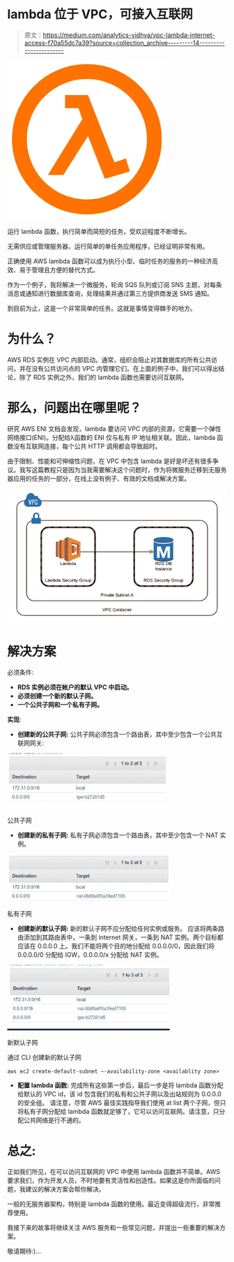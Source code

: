# lambda 位于 VPC，可接入互联网

> 原文：<https://medium.com/analytics-vidhya/vpc-lambda-internet-access-f70a55dc7a39?source=collection_archive---------14----------------------->

![](img/72566773874948e16ca3d6418e7ca14c.png)

运行 lambda 函数，执行简单而简短的任务，受欢迎程度不断增长。

无需供应或管理服务器，运行简单的单任务应用程序，已经证明非常有用。

正确使用 AWS lambda 函数可以成为执行小型、临时任务的服务的一种经济高效、易于管理且方便的替代方式。

作为一个例子，我将解决一个微服务，轮询 SQS 队列或订阅 SNS 主题，对每条消息或通知进行数据库查询，处理结果并通过第三方提供商发送 SMS 通知。

到目前为止，这是一个非常简单的任务。这就是事情变得棘手的地方。

# 为什么？

AWS RDS 实例在 VPC 内部启动。通常，组织会阻止对其数据库的所有公共访问，并在没有公共访问点的 VPC 内管理它们。在上面的例子中，我们可以得出结论，除了 RDS 实例之外，我们的 lambda 函数也需要访问互联网。

# 那么，问题出在哪里呢？

研究 AWS ENI 文档会发现，lambda 要访问 VPC 内部的资源，它需要一个弹性网络接口(ENI)。分配给λ函数的 ENI 仅与私有 IP 地址相关联。因此，lambda 函数没有互联网连接，每个公共 HTTP 调用都会导致超时。

由于限制、性能和可伸缩性问题，在 VPC 中包含 lambda 是好是坏还有很多争议。我写这篇教程只是因为当我需要解决这个问题时，作为将微服务迁移到无服务器应用的任务的一部分，在线上没有例子、有效的文档或解决方案。

![](img/dd47d7b3db3df1d2b83b2cf2f0a89ce2.png)

# 解决方案

必须条件:

*   **RDS 实例必须在帐户的默认 VPC 中启动。**
*   **必须创建一个新的默认子网。**
*   **一个公共子网和一个私有子网。**

**实现**:

*   **创建新的公共子网:** 公共子网必须包含一个路由表，其中至少包含一个公共互联网网关:

![](img/382bc278550b4d914663dc63d1c2cb33.png)

公共子网

*   **创建新的私有子网:** 私有子网必须包含一个路由表，其中至少包含一个 NAT 实例。

![](img/6744568d1c0cc0345cd88c060f6b26f6.png)

私有子网

*   **创建新的默认子网:**
    新的默认子网不应分配给任何实例或服务。
    应该将两条路由添加到其路由表中，一条到 internet 网关，一条到 NAT 实例。两个目标都应该在 0.0.0.0 上。我们不能将两个目的地分配给 0.0.0.0/0，因此我们将 0.0.0.0/0 分配给 IGW，0.0.0.0/x 分配给 NAT 实例。

![](img/79d59e614c25fce6b5385f35578d1f19.png)

新默认子网

通过 CLI 创建新的默认子网

```
aws ec2 create-default-subnet —-availability-zone <availablity zone>
```

*   **配置 lambda 函数:** 完成所有这些第一步后，最后一步是将 lambda 函数分配给默认的 VPC id，该 id 包含我们的私有和公共子网以及出站规则为 0.0.0.0 的安全组。
    请注意，尽管 AWS 最佳实践指导我们使用 at list 两个子网，但只将私有子网分配给 lambda 函数就足够了，它可以访问互联网。请注意，只分配公共网络是行不通的。

# 总之:

正如我们所见，在可以访问互联网的 VPC 中使用 lambda 函数并不简单。AWS 要求我们，作为开发人员，不时地要有灵活性和创造性。如果这是你所面临的问题，我建议的解决方案会帮你解决。

一般的无服务器架构，特别是 lambda 函数的使用。最近变得超级流行，非常推荐使用。

我接下来的故事将继续关注 AWS 服务和一些常见问题，并提出一些重要的解决方案。

敬请期待:)…